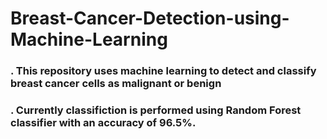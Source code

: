 # Breast-Cancer-Detection-using-Machine-Learning

### . This repository uses machine learning to detect and classify breast cancer cells as malignant or benign
### . Currently classifiction is performed using Random Forest classifier with an accuracy of 96.5%.

